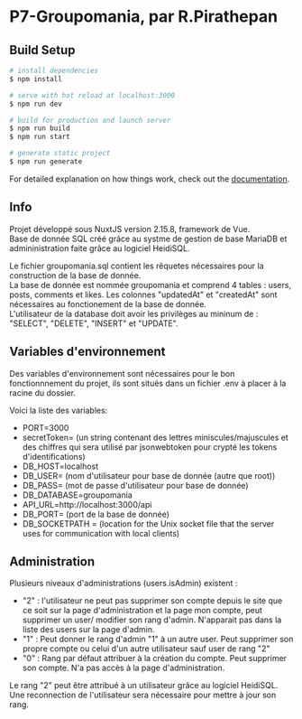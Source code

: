# P7-Groupomania, par R.Pirathepan

## Build Setup

```bash
# install dependencies
$ npm install

# serve with hot reload at localhost:3000
$ npm run dev

# build for production and launch server
$ npm run build
$ npm run start

# generate static project
$ npm run generate
```

For detailed explanation on how things work, check out the [documentation](https://nuxtjs.org).

## Info

Projet développé sous NuxtJS version 2.15.8, framework de Vue.<br />
Base de donnée SQL créé grâce au systme de gestion de base MariaDB et admininistration faite grâce au logiciel HeidiSQL.

Le fichier groupomania.sql contient les rêquetes nécessaires pour la construction de la base de donnée.<br />
La base de donnée est nommée groupomania et comprend 4 tables : users, posts, comments et likes. Les colonnes "updatedAt" et "createdAt" sont nécessaires au fonctionement de la base de donnée.<br />
L'utilisateur de la database doit avoir les privilèges au mininum de : "SELECT", "DELETE", "INSERT" et "UPDATE".


## Variables d'environnement

Des variables d'environnement sont nécessaires pour le bon fonctionnnement du projet, ils sont situés dans un fichier .env à placer à la racine du dossier.

 Voici la liste des variables:<br />
- PORT=3000<br />
- secretToken= (un string contenant des lettres miniscules/majuscules et des chiffres  qui sera utilisé par jsonwebtoken pour crypté les tokens d'identifications)<br />
- DB_HOST=localhost<br />
- DB_USER= (nom d'utilisateur pour base de donnée (autre que root))<br />
- DB_PASS= (mot de passe d'utilisateur pour base de donnée)<br />
- DB_DATABASE=groupomania<br />
- API_URL=http://localhost:3000/api<br />
- DB_PORT= (port de la base de donnée)<br />
- DB_SOCKETPATH = (location for the Unix socket file that the server uses for communication with local clients)



## Administration

Plusieurs niveaux d'administrations (users.isAdmin) existent :<br />
- "2" : l'utilisateur ne peut pas supprimer son compte depuis le site que ce soit sur la page d'administration et la page mon compte, peut supprimer un user/ modifier son rang d'admin. N'apparait pas dans la liste des users sur la page d'admin.<br />
- "1" : Peut donner le rang d'admin "1" à un autre user. Peut supprimer son propre compte ou celui d'un autre utilisateur sauf user de rang "2"<br />
- "0" : Rang par défaut attribuer à la création du compte. Peut supprimer son compte. N'a pas accès à la page d'administration.<br />

Le rang "2" peut être attribué à un utilisateur grâce au logiciel HeidiSQL. Une reconnection de l'utilisateur sera nécessaire pour mettre à jour son rang.
